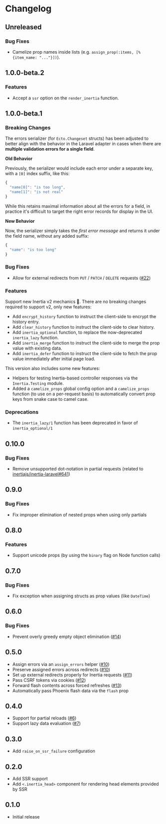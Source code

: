 # Changelog

## Unreleased

### Bug Fixes

- Camelize prop names inside lists (e.g. `assign_prop(:items, [%{item_name: "..."}])`).

## 1.0.0-beta.2

### Features

- Accept a `ssr` option on the `render_inertia` function.

## 1.0.0-beta.1

### Breaking Changes

The errors serializer (for `Ecto.Changeset` structs) has been adjusted to better align with the behavior in the Laravel adapter in cases when there are **multiple validation errors for a single field**.

**Old Behavior**

Previously, the serializer would include each error under a separate key, with a `[0]` index suffix, like this:

```javascript
{
  "name[0]": "is too long",
  "name[1]": "is not real"
}
```

While this retains maximal information about all the errors for a field, in practice it's difficult to target the right error records for display in the UI.

**New Behavior**

Now, the serializer simply takes the _first error message_ and returns it under the field name, without any added suffix:

```javascript
{
  "name": "is too long"
}
```

### Bug Fixes

- Allow for external redirects from `PUT` / `PATCH` / `DELETE` requests ([#22](https://github.com/inertiajs/inertia-phoenix/pull/22))

### Features

Support new Inertia v2 mechanics 🎉. There are no breaking changes required to support v2, only new features:

- Add `encrypt_history` function to instruct the client-side to encrypt the history entry.
- Add `clear_history` function to instruct the client-side to clear history.
- Add `inertia_optional` function, to replace the now-deprecated `inertia_lazy` function.
- Add `inertia_merge` function to instruct the client-side to merge the prop value with existing data.
- Add `inertia_defer` function to instruct the client-side to fetch the prop value immediately after initial page load.

This version also includes some new features:

- Helpers for testing Inertia-based controller responses via the `Inertia.Testing` module.
- Added a `camelize_props` global config option and a `camelize_props` function (to use on a per-request basis) to automatically convert prop keys from snake case to camel case.

### Deprecations

- The `inertia_lazy/1` function has been deprecated in favor of `inertia_optional/1`

## 0.10.0

### Bug Fixes

- Remove unsupported dot-notation in partial requests (related to [inertiajs/inertia-laravel#641](https://github.com/inertiajs/inertia-laravel/pull/641))

## 0.9.0

### Bug Fixes

- Fix improper elimination of nested props when using only partials

## 0.8.0

### Features

- Support unicode props (by using the `binary` flag on Node function calls)

## 0.7.0

### Bug Fixes

- Fix exception when assigning structs as prop values (like `DateTime`)

## 0.6.0

### Bug Fixes

- Prevent overly greedy empty object elimination ([#14](https://github.com/inertiajs/inertia-phoenix/pull/14))

## 0.5.0

- Assign errors via an `assign_errors` helper ([#10](https://github.com/inertiajs/inertia-phoenix/issues/10))
- Preserve assigned errors across redirects ([#10](https://github.com/inertiajs/inertia-phoenix/issues/10))
- Set up external redirects properly for Inertia requests ([#11](https://github.com/inertiajs/inertia-phoenix/issues/11))
- Pass CSRF tokens via cookies ([#12](https://github.com/inertiajs/inertia-phoenix/issues/12)) 
- Forward flash contents across forced refreshes ([#13](https://github.com/inertiajs/inertia-phoenix/issues/13))
- Automatically pass Phoenix flash data via the `flash` prop

## 0.4.0

- Support for partial reloads ([#6](https://github.com/inertiajs/inertia-phoenix/issues/6))
- Support lazy data evaluation ([#7](https://github.com/inertiajs/inertia-phoenix/issues/7))

## 0.3.0

- Add `raise_on_ssr_failure` configuration

## 0.2.0

- Add SSR support
- Add `<.inertia_head>` component for rendering head elements provided by SSR

## 0.1.0

- Initial release
